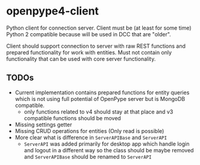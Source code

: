 # openpype4-client
Python client for connection server. Client must be (at least for some time) Python 2 compatible because will be used in DCC that are "older".

Client should support connection to server with raw REST functions and prepared functionality for work with entities. Must not contain only functionality that can be used with core server functionality.


## TODOs
- Current implementation contains prepared functions for entity queries which is not using full potential of OpenPype server but is MongoDB compatible.
    - only functions related to v4 should stay at that place and v3 compatible functions should be moved
- Missing settings getter
- Missing CRUD operations for entities (Only read is possible)
- More clear what is difference in `ServerAPIBase` and `ServerAPI`
    - `ServerAPI` was added primarily for desktop app which handle login and logout in a different way so the class should be maybe removed and `ServerAPIBase` should be renamed to `ServerAPI`
